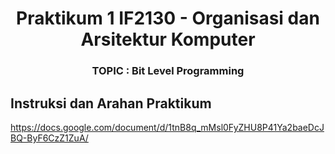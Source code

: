 <div align="center">
<h1>Praktikum 1 IF2130 - Organisasi dan Arsitektur Komputer</h1>
<h3><b>TOPIC : Bit Level Programming</b></h3>
</div> 

## Instruksi dan Arahan Praktikum 

https://docs.google.com/document/d/1tnB8q_mMsl0FyZHU8P41Ya2baeDcJBQ-ByF6CzZ1ZuA/
